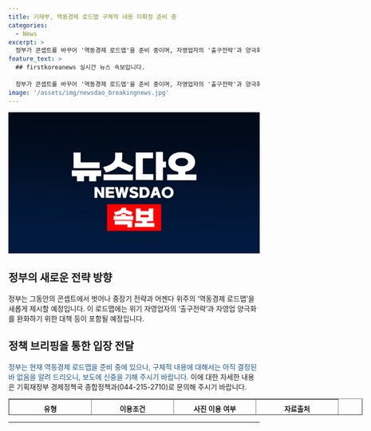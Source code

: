 ```yaml
---
title: 기재부, 역동경제 로드맵 구체적 내용 미확정 준비 중
categories:
  - News
excerpt: >
  정부가 콘셉트를 바꾸어 '역동경제 로드맵'을 준비 중이며, 자영업자의 '출구전략'과 양극화 완화를 위한 대책도 검토 중이라고 전해졌다. 그러나 구체적 내용은 아직 결정되지 않았으며, 정책 뉴스자료는 출처를 반드시 표기해야 한다. [기사자료 출처 : 정책브리핑 www.korea.kr]
feature_text: >
  ## firstkoreanews 실시간 뉴스 속보입니다.

  정부가 콘셉트를 바꾸어 '역동경제 로드맵'을 준비 중이며, 자영업자의 '출구전략'과 양극화 완화를 위한 대책도 검토 중이라고 전해졌다. 그러나 구체적 내용은 아직 결정되지 않았으며, 정책 뉴스자료는 출처를 반드시 표기해야 한다. [기사자료 출처 : 정책브리핑 www.korea.kr]
image: '/assets/img/newsdao_breakingnews.jpg'
---
```


<p><img src="/assets/img/newsdao_breakingnews.jpg" alt="firstkoreanews 속보" /></p>

<h2 data-ke-size="size26">정부의 새로운 전략 방향</h2>

<p data-ke-size="size16">정부는 그동안의 콘셉트에서 벗어나 중장기 전략과 어젠다 위주의 ‘역동경제 로드맵’을 새롭게 제시할 예정입니다. 이 로드맵에는 위기 자영업자의 ‘출구전략’과 자영업 양극화를 완화하기 위한 대책 등이 포함될 예정입니다.</p>

<h2 data-ke-size="size26">정책 브리핑을 통한 입장 전달</h2>

<p data-ke-size="size16"><span style="color: #1a5490;">정부는 현재 역동경제 로드맵을 준비 중에 있으나, 구체적 내용에 대해서는 아직 결정된 바 없음을 알려 드리오니, 보도에 신중을 기해 주시기 바랍니다.</span> 이에 대한 자세한 내용은 기획재정부 경제정책국 종합정책과(044-215-2710)로 문의해 주시기 바랍니다.</p>

<table style="width: 710px; height: 33px;" border="1">
<tbody>
<tr>
<td style="width: 150px; text-align: center; height: 33px;"><b>유형</b></td>
<td style="width: 150px; text-align: center; height: 33px;"><b>이용조건</b></td>
<td style="width: 150px; text-align: center; height: 33px;"><b>사진 이용 여부</b></td>
<td style="width: 150px; text-align: center; height: 33px;"><b>자료출처</b></td>
</tr>
<tr>
<td style="width: 150px; text-align: center; height: 17px;"><b>공공누리 제1유형:출처표시</b></td>
<td style="width: 150px; text-align: center; height: 17px;"><b>자유로운 이용 가능</b></td>
<td style="width: 150px; text-align: center; height: 17px;"><b>불가</b></td>
<td style="width: 150px; text-align: center; height: 17px;"><b>정책브리핑 www.korea.kr</b></td>
</tr>
</tbody>
</table>

<hr>

<p data-ke-size="size16">&nbsp;</p>

